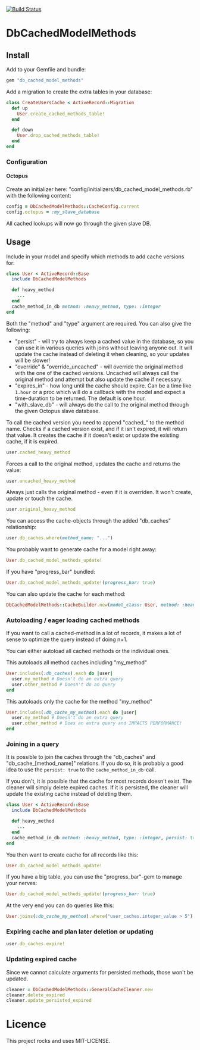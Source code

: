[![Build Status](https://img.shields.io/shippable/5649b1491895ca4474239301.svg)](https://app.shippable.com/projects/5649b1491895ca4474239301/builds/latest)

# DbCachedModelMethods

## Install

Add to your Gemfile and bundle:
```ruby
gem "db_cached_model_methods"
```

Add a migration to create the extra tables in your database:
```ruby
class CreateUsersCache < ActiveRecord::Migration
  def up
    User.create_cached_methods_table!
  end

  def down
    User.drop_cached_methods_table!
  end
end
```

### Configuration

#### Octopus

Create an initializer here: "config/initializers/db_cached_model_methods.rb" with the following content:

```ruby
config = DbCachedModelMethods::CacheConfig.current
config.octopus = :my_slave_database
```

All cached lookups will now go through the given slave DB.


## Usage

Include in your model and specify which methods to add cache versions for:

```ruby
class User < ActiveRecord::Base
  include DbCachedModelMethods

  def heavy_method
    ...
  end
  cache_method_in_db method: :heavy_method, type: :integer
end
```

Both the "method" and "type" argument are required. You can also give the following:

- "persist" - will try to always keep a cached value in the database, so you can use it in various queries with joins without leaving anyone out. It will update the cache instead of deleting it when cleaning, so your updates will be slower!
- "override" & "override_uncached" - will override the original method with the one of the cached versions. Uncached will always call the original method and attempt but also update the cache if necessary.
- "expires_in" - how long until the cache should expire. Can be a time like `1.hour` or a proc which will do a callback with the model and expect a time-duration to be returned. The default is one hour.
- "with_slave_db" - will always do the call to the original method through the given Octopus slave database.

To call the cached version you need to append "cached_" to the method name. Checks if a cached version exist, and if it isn't expired, it will return that value. It creates the cache if it doesn't exist or update the existing cache, if it is expired.
```ruby
user.cached_heavy_method
```

Forces a call to the original method, updates the cache and returns the value:
```ruby
user.uncached_heavy_method
```

Always just calls the original method - even if it is overriden. It won't create, update or touch the cache.
```ruby
user.original_heavy_method
```

You can access the cache-objects through the added "db_caches" relationship:
```ruby
user.db_caches.where(method_name: "...")
```

You probably want to generate cache for a model right away:
```ruby
User.db_cached_model_methods_update!
```

If you have "progress_bar" bundled:
```ruby
User.db_cached_model_methods_update!(progress_bar: true)
```

You can also update the cache for each method:
```ruby
DbCachedModelMethods::CacheBuilder.new(model_class: User, method: :heavy_method, progress_bar: true).execute
```

### Autoloading / eager loading cached methods

If you want to call a cached-method in a lot of records, it makes a lot of sense to optimize the query instead of doing n+1.

You can either autoload all cached methods or the individual ones.

This autoloads all method caches including "my_method"
```ruby
User.includes(:db_caches).each do |user|
  user.my_method # Doesn't do an extra query
  user.other_method # Doesn't do an query
end
```

This autoloads only the cache for the method "my_method"
```ruby
User.includes(:db_cache_my_method).each do |user|
  user.my_method # Doesn't do an extra query
  user.other_method # Does an extra query and IMPACTS PERFORMANCE!
end
```

### Joining in a query

It is possible to join the caches through the "db_caches" and "db_cache_[method_name]" relations. If you do so, it is probably a good idea to use the `persist: true` to the `cache_method_in_db`-call.

If you don't, it is possible that the cache for most records doesn't exist. The cleaner will simply delete expired caches. If it is persisted, the cleaner will update the existing cache instead of deleting them.

```ruby
class User < ActiveRecord::Base
  include DbCachedModelMethods

  def heavy_method
    ...
  end
  cache_method_in_db method: :heavy_method, type: :integer, persist: true
end
```

You then want to create cache for all records like this:
```ruby
User.db_cached_model_methods_update!
```

If you have a big table, you can use the "progress_bar"-gem to manage your nerves:
```ruby
User.db_cached_model_methods_update!(progress_bar: true)
```

At the very end you can do queries like this:
```ruby
User.joins(:db_cache_my_method).where("user_caches.integer_value > 5")
```


### Expiring cache and plan later deletion or updating

```ruby
user.db_caches.expire!
```


### Updating expired cache

Since we cannot calculate arguments for persisted methods, those won't be updated.

```ruby
cleaner = DbCachedModelMethods::GeneralCacheCleaner.new
cleaner.delete_expired
cleaner.update_persisted_expired
```


# Licence

This project rocks and uses MIT-LICENSE.
